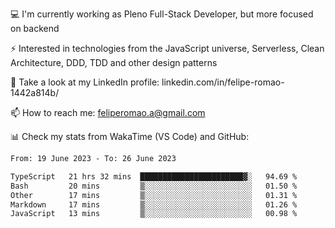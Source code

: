 💻 I'm currently working as Pleno Full-Stack Developer, but more focused on backend

⚡ Interested in technologies from the JavaScript universe, Serverless, Clean Architecture, DDD, TDD and other design patterns

👥 Take a look at my LinkedIn profile: linkedin.com/in/felipe-romao-1442a814b/

📫 How to reach me: feliperomao.a@gmail.com

📊 Check my stats from WakaTime (VS Code) and GitHub:

<!--START_SECTION:waka-->

```txt
From: 19 June 2023 - To: 26 June 2023

TypeScript   21 hrs 32 mins  ███████████████████████▓░   94.69 %
Bash         20 mins         ▒░░░░░░░░░░░░░░░░░░░░░░░░   01.50 %
Other        17 mins         ▒░░░░░░░░░░░░░░░░░░░░░░░░   01.31 %
Markdown     17 mins         ▒░░░░░░░░░░░░░░░░░░░░░░░░   01.26 %
JavaScript   13 mins         ▒░░░░░░░░░░░░░░░░░░░░░░░░   00.98 %
```

<!--END_SECTION:waka-->
